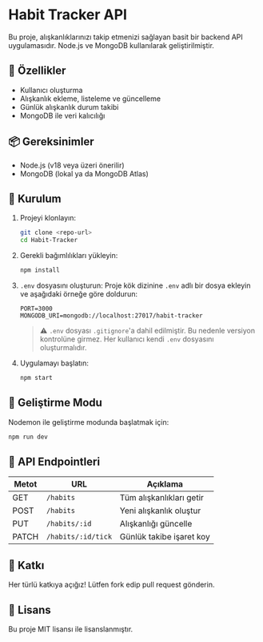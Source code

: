 # Habit Tracker API

Bu proje, alışkanlıklarınızı takip etmenizi sağlayan basit bir backend API uygulamasıdır. Node.js ve MongoDB kullanılarak geliştirilmiştir.

## 🚀 Özellikler

- Kullanıcı oluşturma
- Alışkanlık ekleme, listeleme ve güncelleme
- Günlük alışkanlık durum takibi
- MongoDB ile veri kalıcılığı

## 📦 Gereksinimler

- Node.js (v18 veya üzeri önerilir)
- MongoDB (lokal ya da MongoDB Atlas)

## 🔧 Kurulum

1. Projeyi klonlayın:
   ```bash
   git clone <repo-url>
   cd Habit-Tracker
   ```

2. Gerekli bağımlılıkları yükleyin:
   ```bash
   npm install
   ```

3. `.env` dosyasını oluşturun:
   Proje kök dizinine `.env` adlı bir dosya ekleyin ve aşağıdaki örneğe göre doldurun:

   ```
   PORT=3000
   MONGODB_URI=mongodb://localhost:27017/habit-tracker
   ```

   > ⚠️ `.env` dosyası `.gitignore`'a dahil edilmiştir. Bu nedenle versiyon kontrolüne girmez. Her kullanıcı kendi `.env` dosyasını oluşturmalıdır.

4. Uygulamayı başlatın:
   ```bash
   npm start
   ```

## 🧪 Geliştirme Modu

Nodemon ile geliştirme modunda başlatmak için:
```bash
npm run dev
```

## 📘 API Endpointleri

| Metot | URL                | Açıklama                 |
|-------|--------------------|--------------------------|
| GET   | `/habits`          | Tüm alışkanlıkları getir |
| POST  | `/habits`          | Yeni alışkanlık oluştur  |
| PUT   | `/habits/:id`      | Alışkanlığı güncelle     |
| PATCH | `/habits/:id/tick` | Günlük takibe işaret koy |

## 🤝 Katkı

Her türlü katkıya açığız! Lütfen fork edip pull request gönderin.

## 📄 Lisans

Bu proje MIT lisansı ile lisanslanmıştır.
